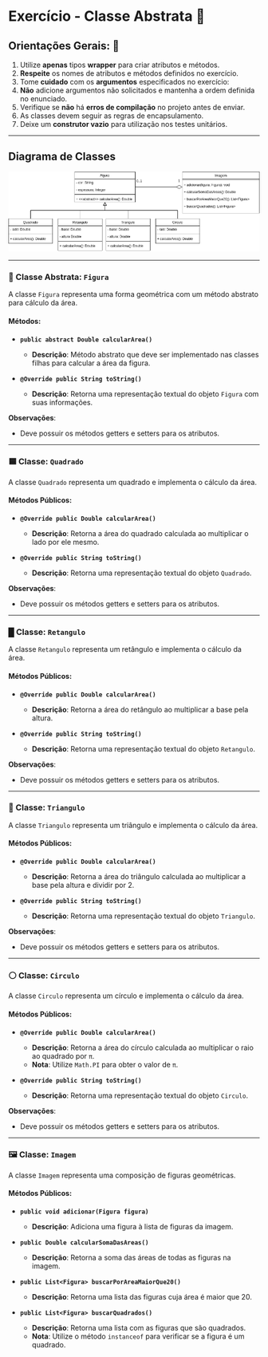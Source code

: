 # Exercício - Classe Abstrata 📎

## Orientações Gerais: 🚨

1. Utilize **apenas** tipos **wrapper** para criar atributos e métodos.
2. **Respeite** os nomes de atributos e métodos definidos no exercício.
3. Tome **cuidado** com os **argumentos** especificados no exercício:
5. **Não** adicione argumentos não solicitados e mantenha a ordem definida no enunciado.
6. Verifique se **não** há **erros de compilação** no projeto antes de enviar.
7. As classes devem seguir as regras de encapsulamento.
8. Deixe um **construtor vazio** para utilização nos testes unitários.

---

## Diagrama de Classes

![exercicio-figura.png](exercicio-figura.png)

---

### 🌟 Classe Abstrata: `Figura`

A classe `Figura` representa uma forma geométrica com um método abstrato para cálculo da área.

#### Métodos:

- **`public abstract Double calcularArea()`**
    - **Descrição**: Método abstrato que deve ser implementado nas classes filhas para calcular a área da figura.

- **`@Override public String toString()`**
    - **Descrição**: Retorna uma representação textual do objeto `Figura` com suas informações.

**Observações**:
- Deve possuir os métodos getters e setters para os atributos.
---

### 🟦 Classe: `Quadrado`

A classe `Quadrado` representa um quadrado e implementa o cálculo da área.

#### Métodos Públicos:

- **`@Override public Double calcularArea()`**
    - **Descrição**: Retorna a área do quadrado calculada ao multiplicar o lado por ele mesmo.

- **`@Override public String toString()`**
    - **Descrição**: Retorna uma representação textual do objeto `Quadrado`.

**Observações**:
- Deve possuir os métodos getters e setters para os atributos.
---

### █ Classe: `Retangulo`

A classe `Retangulo` representa um retângulo e implementa o cálculo da área.

#### Métodos Públicos:

- **`@Override public Double calcularArea()`**
    - **Descrição**: Retorna a área do retângulo ao multiplicar a base pela altura.

- **`@Override public String toString()`**
    - **Descrição**: Retorna uma representação textual do objeto `Retangulo`.

**Observações**:
- Deve possuir os métodos getters e setters para os atributos.
---

### 🔺 Classe: `Triangulo`

A classe `Triangulo` representa um triângulo e implementa o cálculo da área.

#### Métodos Públicos:

- **`@Override public Double calcularArea()`**
    - **Descrição**: Retorna a área do triângulo calculada ao multiplicar a base pela altura e dividir por 2.

- **`@Override public String toString()`**
    - **Descrição**: Retorna uma representação textual do objeto `Triangulo`.

**Observações**:
- Deve possuir os métodos getters e setters para os atributos.
---

### ⚪ Classe: `Circulo`

A classe `Circulo` representa um círculo e implementa o cálculo da área.

#### Métodos Públicos:

- **`@Override public Double calcularArea()`**
    - **Descrição**: Retorna a área do círculo calculada ao multiplicar o raio ao quadrado por `π`.
    - **Nota**: Utilize `Math.PI` para obter o valor de `π`.

- **`@Override public String toString()`**
    - **Descrição**: Retorna uma representação textual do objeto `Circulo`.

**Observações**:
- Deve possuir os métodos getters e setters para os atributos.
---

### 🖼️ Classe: `Imagem`

A classe `Imagem` representa uma composição de figuras geométricas.

#### Métodos Públicos:

- **`public void adicionar(Figura figura)`**
    - **Descrição**: Adiciona uma figura à lista de figuras da imagem.

- **`public Double calcularSomaDasAreas()`**
    - **Descrição**: Retorna a soma das áreas de todas as figuras na imagem.

- **`public List<Figura> buscarPorAreaMaiorQue20()`**
    - **Descrição**: Retorna uma lista das figuras cuja área é maior que 20.

- **`public List<Figura> buscarQuadrados()`**
    - **Descrição**: Retorna uma lista com as figuras que são quadrados.
    - **Nota**: Utilize o método `instanceof` para verificar se a figura é um quadrado.
